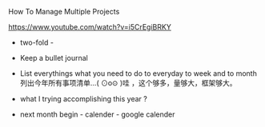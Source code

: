 
How To Manage Multiple Projects

https://www.youtube.com/watch?v=i5CrEgiBRKY

 - two-fold - 
 
 - Keep a bullet journal
 
 - List everythings what you need to do to everyday to week and to month  列出今年所有事项清单...( ⊙o⊙ )哇 ，这个够多，量够大，框架够大。
 
 - what I trying accomplishing this year ?
 
 
 - next month begin - calender - google calender 
 
 
